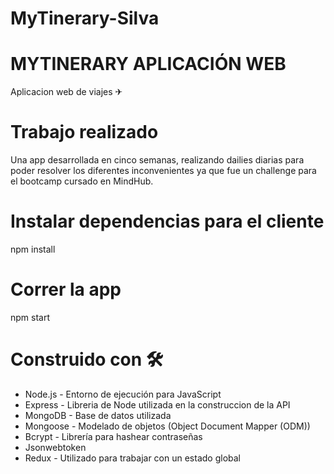 # MyTinerary-Silva
# MYTINERARY APLICACIÓN WEB 
Aplicacion web de viajes ✈
# Trabajo realizado
Una app desarrollada en cinco semanas, realizando dailies diarias para poder resolver los diferentes inconvenientes ya que fue un challenge para el bootcamp cursado en MindHub.
# Instalar dependencias para el cliente
npm install
# Correr la app
npm start
# Construido con 🛠️
- Node.js - Entorno de ejecución para JavaScript
- Express - Libreria de Node utilizada en la construccion de la API
- MongoDB - Base de datos utilizada
- Mongoose - Modelado de objetos (Object Document Mapper (ODM))
- Bcrypt - Librería para hashear contraseñas
- Jsonwebtoken
- Redux - Utilizado para trabajar con un estado global
